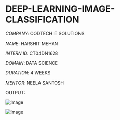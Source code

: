 # DEEP-LEARNING-IMAGE-CLASSIFICATION

*COMPANY*: CODTECH IT SOLUTIONS

*NAME*: HARSHIT MEHAN

*INTERN ID*: CT04DN1628

*DOMAIN*: DATA SCIENCE

*DURATION*: 4 WEEKS

*MENTOR*: NEELA SANTOSH

OUTPUT:

![Image](https://github.com/user-attachments/assets/d04a12cd-a83f-4643-8557-2fc30b9f2cd0)

![Image](https://github.com/user-attachments/assets/fdd65a99-7ee8-424a-85c9-f16f3cc40be2)




